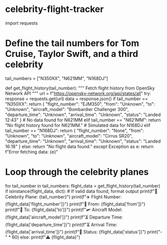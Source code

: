 # celebrity-flight-tracker
import requests

# Define the tail numbers for Tom Cruise, Taylor Swift, and a third celebrity
tail_numbers = ["N350XX", "N621MM", "N168DJ"]

def get_flight_history(tail_number):
    """ Fetch flight history from OpenSky Network API """
    url = f"https://opensky-network.org/api/states/all"
    try:
        response = requests.get(url)
        data = response.json()
        if tail_number == "N350XX":
            return {
                "flight_number": "EJM350",
                "from": "Unknown",
                "to": "Unknown",
                "aircraft_model": "Bombardier Challenger 300",
                "departure_time": "Unknown",
                "arrival_time": "Unknown",
                "status": "Landed 12:43"
            }
        # No data found for N621MM
        elif tail_number == "N621MM":
            return "No flight history found for N621MM."
        # Simulated data for N168DJ
        elif tail_number == "N168DJ":
            return {
                "flight_number": "None",
                "from": "Unknown",
                "to": "Unknown",
                "aircraft_model": "Cirrus SR20",
                "departure_time": "Unknown",
                "arrival_time": "Unknown",
                "status": "Landed 16:18"
            }
        else:
            return "No flight data found."
    except Exception as e:
        return f"Error fetching data: {e}"

# Loop through the celebrity planes
for tail_number in tail_numbers:
    flight_data = get_flight_history(tail_number)
    if isinstance(flight_data, dict):  # If valid data found, format output
        print(f"📍 Celebrity Plane: {tail_number}")
        print(f"✈️ Flight Number: {flight_data['flight_number']}")
        print(f"🛫 From: {flight_data['from']}")
        print(f"🛬 To: {flight_data['to']}")
        print(f"🛩️ Aircraft Model: {flight_data['aircraft_model']}")
        print(f"⏳ Departure Time: {flight_data['departure_time']}")
        print(f"⏳ Arrival Time: {flight_data['arrival_time']}")
        print(f"🔵 Status: {flight_data['status']}")
        print("-" * 60)
    else:
        print(f"⚠️ {flight_data}")
